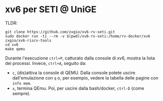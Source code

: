 # xv6 per SETI @ UniGE

TLDR:

```
git clone https://github.com/zxgio/xv6-rv-seti.git
sudo docker run -ti --rm -v $(pwd)/xv6-rv-seti:/home/rv-docker/xv6 zxgio/xv6-riscv-tools
cd xv6
make qemu
```

Durante l'esecuzione `ctrl+P`, catturato dalla console di xv6, mostra la lista dei processi.
Invece, `ctrl+A`, seguito da:
- `c`, (dis)attiva la console di QEMU. Dalla console potete uscire dall'emulazione con `q` o, per esempio, vedere la tabella delle pagine con `info mem`.
- `x`, termina QEmu. Poi, per uscire dalla bash/docker, `ctrl-D` (come sempre).
